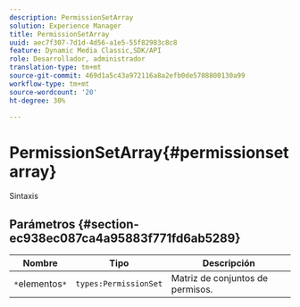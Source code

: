 ```yaml
---
description: PermissionSetArray
solution: Experience Manager
title: PermissionSetArray
uuid: aec7f307-7d1d-4d56-a1e5-55f82983c8c8
feature: Dynamic Media Classic,SDK/API
role: Desarrollador, administrador
translation-type: tm+mt
source-git-commit: 469d1a5c43a972116a8a2efb0de5708800130a99
workflow-type: tm+mt
source-wordcount: '20'
ht-degree: 30%

---
```



# PermissionSetArray{#permissionsetarray}

Sintaxis

## Parámetros {#section-ec938ec087ca4a95883f771fd6ab5289}

| Nombre | Tipo | Descripción |
|---|---|---|
| `*`elementos`*` | `types:PermissionSet` | Matriz de conjuntos de permisos. |


